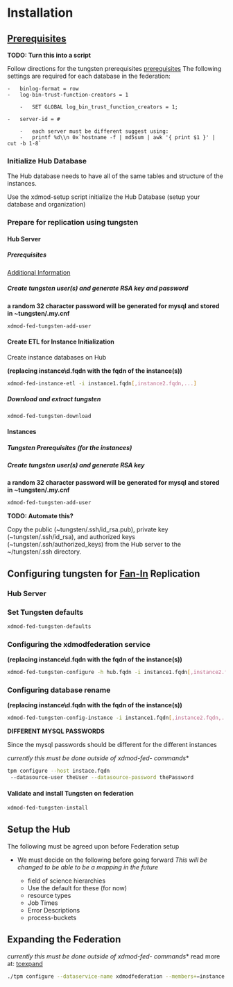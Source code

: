 # Installation

## [Prerequisites][trprereqs]

**TODO: Turn this into a script**

Follow directions for the tungsten prerequisites [prerequisites][trprereqs] The following settings are required for each database in the federation:

```text
-   binlog-format = row
-   log-bin-trust-function-creators = 1

    -   SET GLOBAL log_bin_trust_function_creators = 1;

-   server-id = #

    -   each server must be different suggest using:
    -   printf %d\\n 0x`hostname -f | md5sum | awk '{ print $1 }' | cut -b 1-8`
```

### Initialize Hub Database

The Hub database needs to have all of the same tables and structure of the instances.

Use the xdmod-setup script initialize the Hub Database (setup your database and organization)

### Prepare for replication using tungsten

#### Hub Server

##### Prerequisites
[Additional Information][trprereqs2]


##### Create tungsten user(s) and generate RSA key and password
**a random 32 character password will be generated for mysql and stored in ~tungsten/.my.cnf**

```bash
xdmod-fed-tungsten-add-user
```


#### Create ETL for Instance Initialization

Create instance databases on Hub

**(replacing instance\d.fqdn with the fqdn of the instance(s))**

```bash
xdmod-fed-instance-etl -i instance1.fqdn[,instance2.fqdn,...]
```

##### Download and extract tungsten

```bash
xdmod-fed-tungsten-download
```

#### Instances

##### Tungsten Prerequisites (for the instances)

##### Create tungsten user(s) and generate RSA key
**a random 32 character password will be generated for mysql and stored in ~tungsten/.my.cnf**

```bash
xdmod-fed-tungsten-add-user
```

**TODO: Automate this?**

Copy the public (~tungsten/.ssh/id_rsa.pub), private key (~tungsten/.ssh/id_rsa), and authorized keys (~tungsten/.ssh/authorized_keys) from the Hub server to the ~/tungsten/.ssh directory.

## Configuring tungsten for [Fan-In][trfanin] Replication

### Hub Server

### Set Tungsten defaults


```bash
xdmod-fed-tungsten-defaults
```

### Configuring the xdmodfederation service

**(replacing instance\d.fqdn with the fqdn of the instance(s))**

```bash
xdmod-fed-tungsten-configure -h hub.fqdn -i instance1.fqdn[,instance2.fqdn,...]
```

### Configuring database rename

**(replacing instance\d.fqdn with the fqdn of the instance(s))**

```bash
xdmod-fed-tungsten-config-instance -i instance1.fqdn[,instance2.fqdn,...]
```

**DIFFERENT MYSQL PASSWORDS**

Since the mysql passwords should be different for the different instances

**currently this must be done outside of xdmod-fed-* commands**

```bash
tpm configure --host instace.fqdn
 --datasource-user theUser --datasource-password thePassword
```

#### Validate and install Tungsten on federation

```bash
xdmod-fed-tungsten-install
```


## Setup the Hub
The following must be agreed upon before Federation setup
-   We must decide on the following before going forward *This will be changed to be able to be a mapping in the future*

    -   field of science hierarchies
    -   Use the default for these (for now)
    -   resource types
    -   Job Times
    -   Error Descriptions
    -   process-buckets

## Expanding the Federation
**currently this must be done outside of xdmod-fed-* commands**
read more at: [tcexpand][]

```bash
./tpm configure --dataservice-name xdmodfederation --members+=instance.fqdn
```

[tcexpand]: http://docs.continuent.com/tungsten-clustering-5.0/deployment-expanding-slaves.html
[trfanin]: http://docs.continuent.com/tungsten-replicator-5.0/deployment-fanin.html
[trprereqs]: http://docs.continuent.com/tungsten-replicator-5.0/prerequisite.html
[trprereqs2]: http://docs.continuent.com/tungsten-replicator-5.2-oss/prerequisite-host.html
